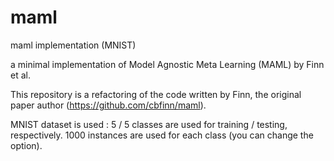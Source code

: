 # maml
maml implementation (MNIST)

a minimal implementation of Model Agnostic Meta Learning (MAML) by Finn et al.


This repository is a refactoring of the code written by Finn, the original paper author (https://github.com/cbfinn/maml). 

MNIST dataset is used : 5 / 5 classes are used for training / testing, respectively. 1000 instances are used for each class (you can change the option).
